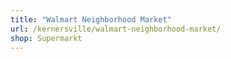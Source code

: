 ```yaml
---
title: "Walmart Neighborhood Market"
url: /kernersville/walmart-neighborhood-market/
shop: Supermarkt
---
```

